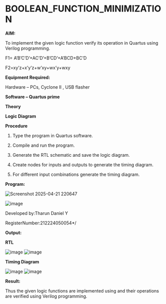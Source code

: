 # BOOLEAN_FUNCTION_MINIMIZATION

**AIM:**

To implement the given logic function verify its operation in Quartus using Verilog programming.

F1= A’B’C’D’+AC’D’+B’CD’+A’BCD+BC’D 

F2=xy’z+x’y’z+w’xy+wx’y+wxy

**Equipment Required:**

Hardware – PCs, Cyclone II , USB flasher

**Software – Quartus prime**

**Theory**

**Logic Diagram**

**Procedure**

1.	Type the program in Quartus software.

2.	Compile and run the program.

3.	Generate the RTL schematic and save the logic diagram.

4.	Create nodes for inputs and outputs to generate the timing diagram.

5.	For different input combinations generate the timing diagram.


**Program:**


![Screenshot 2025-04-21 220647](https://github.com/user-attachments/assets/76964eb4-2614-46fa-8b78-165bf59e57cc)

![image](https://github.com/user-attachments/assets/471bbb02-b863-44d4-ab9b-e4d245ba858a)



Developed by:Tharun Daniel Y  

RegisterNumber:212224050054*/



**Output:**

**RTL**

![image](https://github.com/user-attachments/assets/309945ea-4281-4240-b699-875c4016cbe4)
![image](https://github.com/user-attachments/assets/de04a5cb-3a1c-4b2d-9453-3faa82b41998)


**Timing Diagram**

![image](https://github.com/user-attachments/assets/63171020-e7e2-4500-9cd1-d8d0a2228f4e)
![image](https://github.com/user-attachments/assets/8f16fb72-d62d-4d29-998a-b02c81ee68e1)


**Result:**

Thus the given logic functions are implemented using and their operations are verified using Verilog programming.

